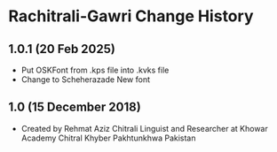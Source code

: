Rachitrali-Gawri Change History
===============================

1.0.1 (20 Feb 2025)
------------------
* Put OSKFont from .kps file into .kvks file
* Change to Scheherazade New font

1.0 (15 December 2018)
-----------------

* Created by Rehmat Aziz Chitrali Linguist and Researcher at Khowar Academy Chitral Khyber Pakhtunkhwa Pakistan
